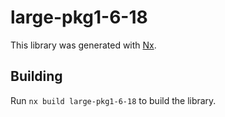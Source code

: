 # large-pkg1-6-18

This library was generated with [Nx](https://nx.dev).

## Building

Run `nx build large-pkg1-6-18` to build the library.
